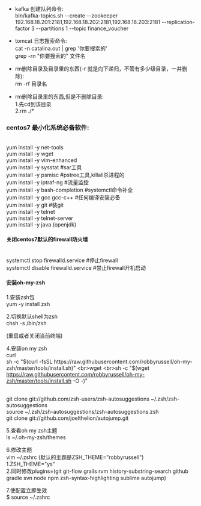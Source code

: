 - kafka 创建队列命令:<br>
bin/kafka-topics.sh --create --zookeeper 192.168.18.201:2181,192.168.18.202:2181,192.168.18.203:2181 --replication-factor 3 --partitions 1 --topic finance_voucher

- tomcat 日志搜索命令:<br>
cat -n catalina.out | grep '你要搜索的'
<br>grep -rn "你要搜索的" 文件名

- rm删除目录及目录里的东西(-r 就是向下递归，不管有多少级目录，一并删除):<br>
rm -rf 目录名

- rm删除目录里的东西,但是不删除目录:<br>
1.先cd到该目录<br>
2.rm ./*<br>

### centos7 最小化系统必备软件:
<br>yum install -y net-tools
<br>yum install -y wget
<br>yum install -y vim-enhanced
<br>yum install -y sysstat #sar工具
<br>yum install -y psmisc #pstree工具,killall杀进程的
<br>yum install -y iptraf-ng #流量监控
<br>yum install -y bash-completion #systemctl命令补全
<br>yum install -y gcc gcc-c++   #任何编译安装必备
<br>yum install -y git  #装git
<br>yum install -y telnet
<br>yum install -y telnet-server
<br>yum install -y java (openjdk)

#### 关闭centos7默认的firewall防火墙
<br>systemctl stop firewalld.service #停止firewall
<br>systemctl disable firewalld.service #禁止firewall开机启动

#### 安装oh-my-zsh
1.安装zsh包
<br>yum -y install zsh

2.切换默认shell为zsh
<br>chsh -s /bin/zsh

(重启或者关闭当前终端)

4.安装on my zsh
<br>curl
<br>sh -c "$(curl -fsSL https://raw.githubusercontent.com/robbyrussell/oh-my-zsh/master/tools/install.sh)"
<br>wget
<br>sh -c "$(wget https://raw.githubusercontent.com/robbyrussell/oh-my-zsh/master/tools/install.sh -O -)"

<br>git clone git://github.com/zsh-users/zsh-autosuggestions ~/.zsh/zsh-autosuggestions
<br>source ~/.zsh/zsh-autosuggestions/zsh-autosuggestions.zsh
<br>git clone git://github.com/joelthelion/autojump.git

5.查看oh my zsh主题
<br>ls ~/.oh-my-zsh/themes

6.修改主题
<br>vim ~/.zshrc (默认的主题是ZSH_THEME="robbyrussell")
<br>1.ZSH_THEME="ys"
<br>2.同时修改plugins=(git git-flow grails rvm history-substring-search github gradle svn node npm zsh-syntax-highlighting sublime autojump)

7.使配置立即生效
<br>$ source ~/.zshrc





